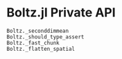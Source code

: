 # Boltz.jl Private API

```@docs
Boltz._seconddimmean
Boltz._should_type_assert
Boltz._fast_chunk
Boltz._flatten_spatial
```
